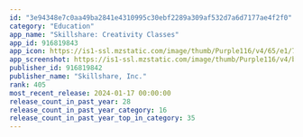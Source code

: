```yaml
---
id: "3e94348e7c0aa49ba2841e4310995c30ebf2289a309af532d7a6d7177ae4f2f0"
category: "Education"
app_name: "Skillshare: Creativity Classes"
app_id: 916819843
app_icon: https://is1-ssl.mzstatic.com/image/thumb/Purple116/v4/65/e1/7f/65e17f44-bfe9-5351-9793-d50b877f861d/AppIcon-0-0-1x_U007emarketing-0-7-0-85-220.png/1024x1024bb.png
app_screenshot: https://is1-ssl.mzstatic.com/image/thumb/Purple116/v4/b7/43/b7/b743b7d5-b8a4-2372-58a5-e431e8ace1a6/76fb5ce9-dbe1-4526-b523-d432e3b88a98_Skillshare_App-Store-screenshots_6.7_1.png/1242x2688bb.png
publisher_id: 916819842
publisher_name: "Skillshare, Inc."
rank: 405
most_recent_release: 2024-01-17 00:00:00
release_count_in_past_year: 28
release_count_in_past_year_category: 16
release_count_in_past_year_top_in_category: 35
---
```


